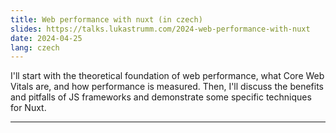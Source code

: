 ```yaml
---
title: Web performance with nuxt (in czech)
slides: https://talks.lukastrumm.com/2024-web-performance-with-nuxt
date: 2024-04-25
lang: czech
---
```


I'll start with the theoretical foundation of web performance, what Core Web Vitals are, and how performance is measured. Then, I'll discuss the benefits and pitfalls of JS frameworks and demonstrate some specific techniques for Nuxt.

---
